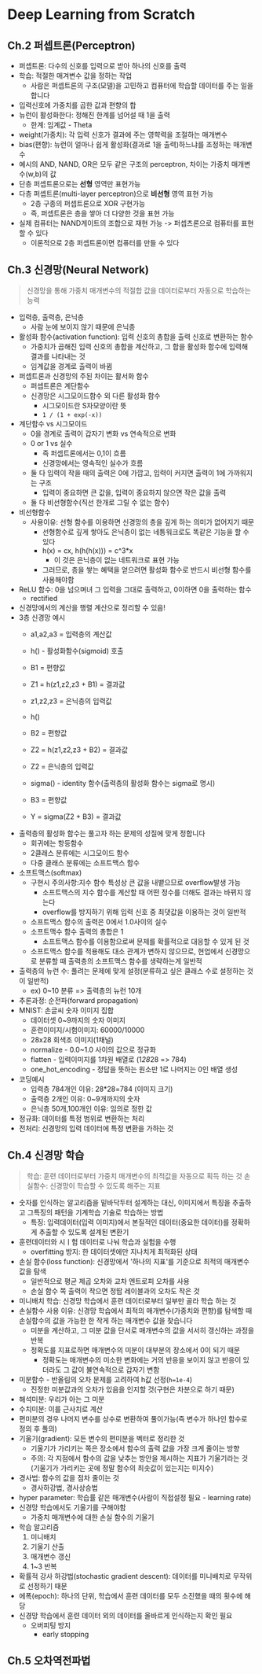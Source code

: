 # Deep Learning from Scratch

## Ch.2 퍼셉트론(Perceptron)
- 퍼셉트론: 다수의 신호를 입력으로 받아 하나의 신호를 출력
- 학습: 적절한 매겨변수 값을 정하는 작업
    - 사람은 퍼셉트론의 구조(모델)을 고민하고 컴퓨터에 학습할 데이터를 주는 일을 합니다
- 입력신호에 가중치를 곱한 값과 편향의 합
- 뉴런이 활성화한다: 정해진 한계를 넘어설 때 1을 출력
    - 한계: 임계값 - Theta
- weight(가중치): 각 입력 신호가 결과에 주는 영햑력을 조절하는 매개변수
- bias(편향): 뉴런이 얼마나 쉽게 활성화(결과로 1을 출력)하느냐를 조정하는 매개변수
- 예시의 AND, NAND, OR은 모두 같은 구조의 perceptron, 차이는 가중치 매개변수(w,b)의 값
- 단층 퍼셉트론으로는 **선형** 영역만 표현가능
- 다층 퍼셉트론(multi-layer perceptron)으로 **비선형** 영역 표현 가능
    - 2층 구종의 퍼셉트론으로 XOR 구현가능
    - 즉, 퍼셉트론은 층을 쌓아 더 다양한 것을 표현 가능
- 실제 컴퓨터는 NAND게이트의 조합으로 재현 가능 -> 퍼셉츠론으로 컴퓨터를 표현할 수 있다
    - 이론적으로 2층 퍼셉트론이면 컴퓨터를 만들 수 있다

## Ch.3 신경망(Neural Network)
> 신경망을 통해 가중치 매개변수의 적절합 값을 데이터로부터 자동으로 학습하는 능력

- 입력층, 출력층, 은닉층
    - 사람 눈에 보이지 않기 때문에 은닉층
- 활성화 함수(activation function): 입력 신호의 총합을 출력 신호로 변환하는 함수
    - 가중치가 곱해진 입력 신호의 총합을 계산하고, 그 합을 활성화 함수에 입력해 결과를 나타내는 것
    - 임계값을 경계로 출력이 바뀜
- 퍼셉트론과 신경망의 주된 차이는 활서화 함수
    - 퍼셉트론은 계단함수
    - 신경망은 시그모이드함수 외 다른 활성화 함수
        - 시그모이드란 S자모양이란 뜻
        - `1 / (1 + exp(-x))`
- 계단함수 vs 시그모이드
    - 0을 경계로 출력이 갑자기 변화 vs 연속적으로 변화
    - 0 or 1 vs 실수
        - 즉 퍼셉트론에서는 0,1이 흐름
        - 신경망에서는 영속적인 실수가 흐름
    - 둘 다 입력이 작을 때의 출력은 0에 가깝고, 입력이 커지면 출력이 1에 가까워지는 구조
        - 입력이 중요하면 큰 값을, 입력이 중요하지 않으면 작은 값을 출력
    - 둘 다 비선형함수(직선 한개로 그릴 수 없는 함수)
- 비선형함수
    - 사용이유: 선형 함수를 이용하면 신경망의 층을 깊게 하는 의미가 없어지기 때문
        - 선형함수로 깊게 쌓아도 은닉층이 없는 네틍워크로도 똑같은 기능을 할 수 있다
        - h(x) = cx, h(h(h(x))) = c^3*x 
            - 이 것은 은닉층이 없는 네트워크로 표현 가능
        - 그러므로, 층을 쌓는 혜택을 얻으려면 활성화 함수로 반드시 비선형 함수를 사용해야함
- ReLU 함수: 0을 넘으며녀 그 입력을 그대로 출력하고, 0이하면 0을 출력하는 함수
    - rectified
- 신경망에서의 계산을 행렬 계산으로 정리할 수 있음!
- 3층 신경망 예시
    - a1,a2,a3 = 입력층의 계산값
    - h() - 활성화함수(sigmoid) 호출
    - B1 = 편향값
    - Z1 = h(z1,z2,z3 + B1) = 결과값

    - z1,z2,z3 = 은닉층의 입력값
    - h()
    - B2 = 편향값
    - Z2 = h(z1,z2,z3 + B2) = 결과값
    
    - Z2 = 은닉층의 입력값
    - sigma() - identity 함수(출력층의 활성화 함수는 sigma로 명시)
    - B3 = 편향값
    - Y = sigma(Z2 + B3) = 결과값
- 출력층의 활성화 함수는 풀고자 하는 문제의 성질에 맞게 정합니다
    - 회귀에는 항등함수
    - 2클래스 분류에는 시그모이드 함수
    - 다중 클래스 분류에는 소프트맥스 함수
- 소프트맥스(softmax)
    - 구현시 주의사항:지수 함수 특성상 큰 값을 내뱉으므로 overflow발생 가능
        - 소프트맥스의 지수 함수를 계산할 때 어떤 정수를 더해도 결과는 바뀌지 않는다
        - overflow를 방지하기 위해 입력 신호 중 최댓값을 이용하는 것이 일반적
    - 소프트맥스 함수의 출력은 0에서 1.0사이의 실수
    - 소프트맥수 함수 출력의 총합은 1
        - 소프트맥스 함수를 이용함으로써 문제를 확률적으로 대응할 수 있게 된 것
    - 소프트맥스 함수를 적용해도 대소 관계가 변하지 않으므로, 현업에서 신경망으로 분류할 때 출력층의 소프트맥스 함수를 생략하는게 일반적
- 출력층의 뉴런 수: 풀려는 문제에 맞게 설정(분류하고 싶은 클래스 수로 설정하는 것이 일반적)
    - ex) 0~10 분류 => 출력층의 뉴런 10개
- 추론과정: 순전파(forward propagation)
- MNIST: 손글씨 숫자 이미지 집합
    - 데이터셋 0~9까지의 숫자 이미지
    - 훈련이미지/시험이미지: 60000/10000
    - 28x28 회색조 이미지(1채널)
    - normalize - 0.0~1.0 사이의 값으로 정규화
    - flatten - 입력이미지를 1차원 배열로 (1*28*28 => 784)
    - one_hot_encoding - 정답을 뜻하는 원소만 1로 나머지는 0인 배열 생성
- 코딩예시
    - 입력층 784개인 이유: 28*28=784 (이미지 크기)
    - 출력층 2개인 이유: 0~9개까지의 숫자
    - 은닉층 50개,100개인 이유: 임의로 정한 값
- 정규화: 데이터를 특정 범위로 변환하는 처리
- 전처리: 신경망의 입력 데이터에 특정 변환을 가하는 것

## Ch.4 신경망 학습
> 학습: 훈련 데이터로부터 가중치 매개변수의 최적값을 자동으로 획득 하는 것
> 손실함수: 신경망이 학습할 수 있도록 해주는 지표
- 숫자를 인식하는 알고리즘을 밑바닥두터 설계하는 대신, 이미지에서 특징을 추출하고 그특징의 패턴을 기계학습 기술로 학습하는 방법
    - 특징: 입력데이터(입력 이미지)에서 본질적인 데이터(중요한 데이터)를 정확하게 추출할 수 있도록 설계된 변환기
- 훈련데이터와 시ㅣ험 데이터로 나눠 학습과 실험을 수행
    - overfitting 방지: 한 데이터셋에만 지나치게 최적화된 상태
- 손실 함수(loss function): 신경망에서 '하나의 지표'를 기준으로 최적의 매개변수 값을 탐색
    - 일반적으로 평균 제곱 오차와 교차 엔트로피 오차를 사용
    - 손실 함수 쪽 출력이 작으면 정땁 레이블과의 오차도 작은 것
- 미니배치 학습: 신경망 학습에서 훈련 데이터로부터 일부만 골라 학습 하는 것
- 손실함수 사용 이유: 신경망 학습에서 최적의 매개변수(가중치와 편향)를 탐색할 때 손실함수의 값을 가능한 한 작게 하는 매개변수 값을 찾습니다
    - 미분을 계산하고, 그 미분 값을 단서로 매개변수의 값을 서서히 갱신하는 과정을 반복
    - 정확도를 지표로하면 매개변수의 미분이 대부분의 장소에서 0이 되기 때문
        - 정확도는 매개변수의 미소한 변화에는 거의 반응을 보이지 않고 반응이 있더라도 그 값이 불연속적으로 갑자기 변함
- 미분함수 - 반올림의 오차 문제를 고려하여 h값 선정(`h=1e-4`)
    - 진정한 미분값과의 오차가 있음을 인지할 것(구현은 차분으로 하기 때문)
- 해석미분: 우리가 아는 그 미분
- 수치미분: 이를 근사치로 계산
- 편미분의 경우 나머지 변수를 상수로 변환하여 풀이가능(즉 변수가 하나인 함수로 정의 후 풀의)
- 기울기(gradient): 모든 변수의 편미분을 벡터로 정리한 것
    - 기울기가 가리키는 쪽은 장소에서 함수의 출력 값을 가장 크게 줄이는 방향
    - 주의: 각 지점에서 함수의 값을 낮추는 방안을 제시하는 지표가 기울기라는 것 (기울기가 가리키는 곳에 정말 함수의 최솟값이 있는지는 미지수)
- 경사법: 함수의 값을 점차 줄이는 것
    - 경사하강법, 경사상승법
- hyper parameter: 학습률 같은 매개변수(사람이 직접설정 필요 - learning rate)
- 신경망 학습에서도 기울기를 구해야함
    - 가중치 매개변수에 대한 손실 함수의 기울기
- 학습 알고리즘
    1. 미니배치
    2. 기울기 산출
    3. 매개변수 갱신
    4. 1~3 반복
- 확률적 강사 하강법(stochastic gradient descent): 데이터를 미니배치로 무작위로 선정하기 때문
- 에폭(epoch): 하나의 단위, 학습에서 훈련 데이터를 모두 소진했을 때의 횟수에 해당
- 신경망 학습에서 훈련 데이터 외의 데이터를 올바르게 인식하는지 확인 필요
    - 오버피팅 방지
        - early stopping

## Ch.5 오차역전파법
